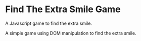 # Find The Extra Smile Game
A Javascript game to find the extra smile.


A simple game using DOM manipulation to find the extra smile.
